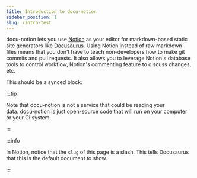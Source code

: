 ```yaml
---
title: Introduction to docu-notion
sidebar_position: 1
slug: /intro-test
---
```




docu-notion lets you use [Notion](https://notion.so) as your editor for markdown-based static site generators like [Docusaurus](https://docusaurus.io/). Using Notion instead of raw markdown files means that you don't have to teach non-developers how to make git commits and pull requests. It also allows you to leverage Notion's database tools to control workflow, Notion's commenting feature to discuss changes, etc.


This should be a synced block:


:::tip

Note that docu-notion is not a service that could be reading your data. docu-notion is just open-source code that will run on your computer or your CI system.

:::




:::info

In Notion, notice that the `slug` of this page is a slash. This tells Docusaurus that this is the default document to show.

:::



